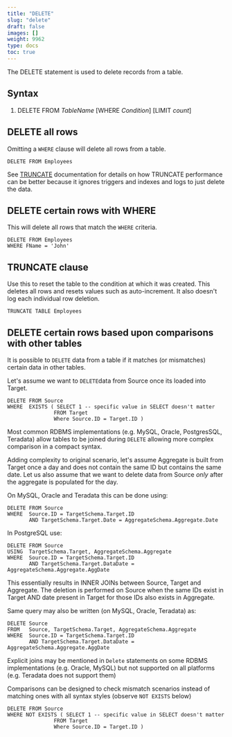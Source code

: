 ```yaml
---
title: "DELETE"
slug: "delete"
draft: false
images: []
weight: 9962
type: docs
toc: true
---
```


The DELETE statement is used to delete records from a table.

## Syntax
 1. DELETE FROM *TableName* [WHERE *Condition*] [LIMIT *count*]

## DELETE all rows
Omitting a `WHERE` clause will delete all rows from a table.

    DELETE FROM Employees

See [TRUNCATE][1] documentation for details on how TRUNCATE performance can be better because it ignores triggers and indexes and logs to just delete the data.



  [1]: https://www.wikiod.com/sql/truncate

## DELETE certain rows with WHERE
This will delete all rows that match the `WHERE` criteria.

    DELETE FROM Employees
    WHERE FName = 'John'

## TRUNCATE clause
Use this to reset the table to the condition at which it was created. This deletes all rows and resets values such as auto-increment. It also doesn't log each individual row deletion.

    TRUNCATE TABLE Employees

## DELETE certain rows based upon comparisons with other tables
It is possible to `DELETE` data from a table if it matches (or mismatches) certain data in other tables.

Let's assume we want to `DELETE`data from Source once its loaded into Target.

    DELETE FROM Source
    WHERE  EXISTS ( SELECT 1 -- specific value in SELECT doesn't matter
                   FROM Target
                   Where Source.ID = Target.ID )

Most common RDBMS implementations (e.g. MySQL, Oracle, PostgresSQL, Teradata) allow tables to be joined during `DELETE` allowing more complex comparison in a compact syntax.

Adding complexity to original scenario, let's assume Aggregate is built from Target once a day and does not contain the same ID but contains the same date. Let us also assume that we want to delete data from Source *only* after the aggregate is populated for the day.

On MySQL, Oracle and Teradata this can be done using:

    DELETE FROM Source
    WHERE  Source.ID = TargetSchema.Target.ID
           AND TargetSchema.Target.Date = AggregateSchema.Aggregate.Date

In PostgreSQL use:

    DELETE FROM Source
    USING  TargetSchema.Target, AggregateSchema.Aggregate
    WHERE  Source.ID = TargetSchema.Target.ID
           AND TargetSchema.Target.DataDate = AggregateSchema.Aggregate.AggDate

This essentially results in INNER JOINs between Source, Target and Aggregate. The deletion is performed on Source when the same IDs exist in Target AND date present in Target for those IDs also exists in Aggregate.

Same query may also be written (on MySQL, Oracle, Teradata) as:

    DELETE Source
    FROM   Source, TargetSchema.Target, AggregateSchema.Aggregate
    WHERE  Source.ID = TargetSchema.Target.ID
           AND TargetSchema.Target.DataDate = AggregateSchema.Aggregate.AggDate

Explicit joins may be mentioned in `Delete` statements on some RDBMS implementations (e.g. Oracle, MySQL) but not supported on all platforms (e.g. Teradata does not support them)

Comparisons can be designed to check mismatch scenarios instead of matching ones with all syntax styles (observe `NOT EXISTS` below)

    DELETE FROM Source
    WHERE NOT EXISTS ( SELECT 1 -- specific value in SELECT doesn't matter
                   FROM Target
                   Where Source.ID = Target.ID )

